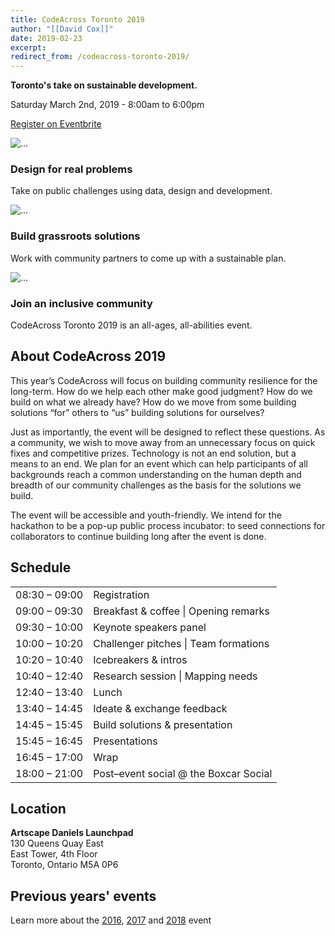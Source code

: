 ```yaml
---
title: CodeAcross Toronto 2019
author: "[[David Cox]]"
date: 2019-02-23
excerpt: 
redirect_from: /codeacross-toronto-2019/
---
```

**Toronto's take on sustainable development.**

Saturday March 2nd, 2019 - 8:00am to 6:00pm

[Register on Eventbrite](https://www.eventbrite.ca/e/codeacrossto-2019-tickets-53330824933)

![...](/assets/images/announcements/codeacross-toronto-2019/codeacross-2018-working.jpg)

### Design for real problems

Take on public challenges using data, design and development.

![...](/assets/images/announcements/codeacross-toronto-2019/codeacross-2018-coding.jpg)

### Build grassroots solutions

Work with community partners to come up with a sustainable plan.

![...](/assets/images/announcements/codeacross-toronto-2019/codeacross-2018-group.jpg)

### Join an inclusive community

CodeAcross Toronto 2019 is an all-ages, all-abilities event.

## About CodeAcross 2019

This year’s CodeAcross will focus on building community resilience for the long-term. How do we help each other make good judgment? How do we build on what we already have? How do we move from some building solutions “for” others to “us” building solutions for ourselves?

Just as importantly, the event will be designed to reflect these questions. As a community, we wish to move away from an unnecessary focus on quick fixes and competitive prizes. Technology is not an end solution, but a means to an end. We plan for an event which can help participants of all backgrounds reach a common understanding on the human depth and breadth of our community challenges as the basis for the solutions we build.

The event will be accessible and youth-friendly. We intend for the hackathon to be a pop-up public process incubator: to seed connections for collaborators to continue building long after the event is done.

## Schedule

|   |   |
|---|---|
|08:30 – 09:00|Registration|
|09:00 – 09:30|Breakfast & coffee \| Opening remarks|
|09:30 – 10:00|Keynote speakers panel|
|10:00 – 10:20|Challenger pitches \| Team formations|
|10:20 – 10:40|Icebreakers & intros|
|10:40 – 12:40|Research session \| Mapping needs|
|12:40 – 13:40|Lunch|
|13:40 – 14:45|Ideate & exchange feedback|
|14:45 – 15:45|Build solutions & presentation|
|15:45 – 16:45|Presentations|
|16:45 – 17:00|Wrap|
|18:00 – 21:00|Post–event social @ the Boxcar Social|

## Location

**Artscape Daniels Launchpad**  
130 Queens Quay East  
East Tower, 4th Floor  
Toronto, Ontario M5A 0P6

## Previous years' events

Learn more about the [2016](http://codeacross.ca/2016/), [2017](http://codeacross.ca/2017/) and [2018](http://codeacross.ca/2017/) event